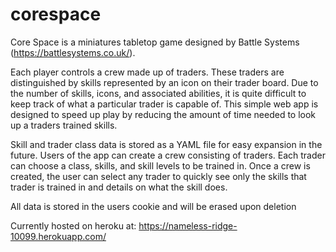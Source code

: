 # corespace
Core Space is a miniatures tabletop game designed by Battle Systems (https://battlesystems.co.uk/).

Each player controls a crew made up of traders. These traders are distinguished by skills represented by an icon on their trader board.
Due to the number of skills, icons, and associated abilities, it is quite difficult to keep track of what a particular trader is capable of.
This simple web app is designed to speed up play by reducing the amount of time needed to look up a traders trained skills.

Skill and trader class data is stored as a YAML file for easy expansion in the future. Users of the app can create a crew consisting of traders. 
Each trader can choose a class, skills, and skill levels to be trained in. Once a crew is created, the user can select any trader to quickly see 
only the skills that trader is trained in and details on what the skill does.

All data is stored in the users cookie and will be erased upon deletion

Currently hosted on heroku at:
https://nameless-ridge-10099.herokuapp.com/